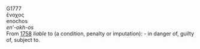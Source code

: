 G1777  
ἔνοχος  
enochos  
*en‘-okh-os*  
From [1758](g1758) *liable* to (a condition, penalty or imputation): -
in danger of, guilty of, subject to.  
